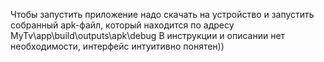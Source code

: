Чтобы запустить приложение надо скачать на устройство и запустить собранный apk-файл, который находится по адресу MyTv\app\build\outputs\apk\debug
В инструкции и описании нет необходимости, интерфейс интуитивно понятен))
